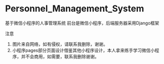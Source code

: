 # Personnel_Management_System
基于微信小程序的人事管理系统
前台是微信小程序，后端服务器采用Django框架




  注意
  1. 图片来自网络，如有侵权，请联系我删除，谢谢。
  2. 小程序pages部分页面设计借鉴其他小程序设计，本人拿来练手学习微信小程序，并不会商用，如需要，联系我删除谢谢。
